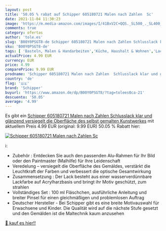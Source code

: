 ```yaml
---
layout: post
title: '50.05 % rabat auf Schipper 605180721 Malen nach Zahlen  Sc'
date: 2021-11-04 11:30:23
image: 'https://m.media-amazon.com/images/I/41BxV2C+QQS._SL500_._SL400_.jpg'
comments: true
category: ofertas
author: 'tole.es'
slug: 'B00Y0PSGT8-de Schipper 605180721 Malen nach Zahlen Schlusslack klar und...'
sku: 'B00Y0PSGT8-de'
tags: [ 'Basteln, Malen & Handarbeiten','Küche, Haushalt & Wohnen','Lackierungen','Malen','schipper', ]
actualPrice: 4.99 EUR
currency: EUR
price: 4.99
comparePrice: 9.99 EUR
prodname: 'Schipper 605180721 Malen nach Zahlen  Schlusslack klar und glänzend  versiegelt die Oberfläche des selbst gemalten Kunstwerkes'
country: 'de'
flag: '🇩🇪'
brand: 'Schipper'
buyurl: 'https://www.amazon.de/dp/B00Y0PSGT8/?tag=tolees0ca-21'
descuento: '50.05'
average: '4.99'
---
```


Es gibt ein [Schipper 605180721 Malen nach Zahlen  Schlusslack klar und glänzend  versiegelt die Oberfläche des selbst gemalten Kunstwerkes](https://www.amazon.de/dp/B00Y0PSGT8/?tag=tolees0ca-21) mit aktuellem Preis 4.99 EUR (original: 9.99 EUR) 50.05 % Rabatt hier:

[![Schipper 605180721 Malen nach Zahlen  Sc](https://m.media-amazon.com/images/I/41BxV2C+QQS._SL500_._SL400_.jpg)](https://www.amazon.de/dp/B00Y0PSGT8/?tag=tolees0ca-21)

ℹ️:

- Zubehör : Entdecken Sie auch den passenden Alu-Rahmen für Ihr Bild oder den Paintmaster (Malhilfe) für Ihre Leidenschaft
- Veredelung – versiegelt die Oberfläche des Gemäldes, verstärkt die Leuchtkraft der Farben und verbessert die optische Gesamtwirkung
- Zusammensetzung : Der Lack besteht aus einer wasserverdünnbare Lackfarbe auf Acrylharzbasis und bringt ihr Motiv geschützt, zum strahlen
- Vollständiges Set : 100 ml Fläschchen, ausführliche Anleitung und breiter Pinsel für einen gleichmäßigen und problemlosen Auftrag
- Deutscher Hersteller - Bei Schipper gibt es eine breite Motivauswahl für Erwachsene und Kinder. Die Qualität wird auf die nächste Stufe gesetzt und den Gemälden ist die Maltechnik kaum anzusehen

[🛒 kauf es hier!!](https://www.amazon.de/dp/B00Y0PSGT8/?tag=tolees0ca-21)
